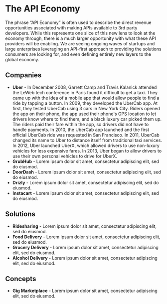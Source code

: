 # The API Economy
The phrase “API Economy” is often used to describe the direct revenue opportunities associated with making APIs available to 3rd party developers. While this represents one slice of this new lens to look at the economy through, there is a much larger opportunity with what these API providers will be enabling. We are seeing ongoing waves of startups and large enterprises leveraging an API-first approach to providing the solutions consumers are looking for, and even defining entirely new layers to the global economy.

## Companies

- **Uber** - In December 2008, Garrett Camp and Travis Kalanick attended the LeWeb tech conference in Paris found it difficult to get a taxi. They came up with the idea of a mobile app that would allow people to find a ride by tapping a button. In 2009, they developed the UberCab app. At first, they tested UberCab using 3 cars in New York City. Riders opened the app on their phone, the app used their phone's GPS location to let drivers know where to find them, and a black luxury car picked them up. The riders paid their fare within the app, so drivers did not have to handle payments. In 2010, the UberCab app launched and the first official UberCab ride was requested in San Francisco. In 2011, UberCab changed its name to Uber to distance itself from traditional taxi services. In 2012, Uber launched UberX, which allowed drivers to use non-luxury vehicles for less expensive fares. In 2013, Uber began to allow drivers to use their own personal vehicles to drive for UberX.
- **GrubHub** - Lorem ipsum dolor sit amet, consectetur adipiscing elit, sed do eiusmod.
- **DoorDash** - Lorem ipsum dolor sit amet, consectetur adipiscing elit, sed do eiusmod.
- **Drizly** - Lorem ipsum dolor sit amet, consectetur adipiscing elit, sed do eiusmod.
- **Instacart** - Lorem ipsum dolor sit amet, consectetur adipiscing elit, sed do eiusmod.

## Solutions

- **Ridesharing** - Lorem ipsum dolor sit amet, consectetur adipiscing elit, sed do eiusmod.
- **Food Delivery** - Lorem ipsum dolor sit amet, consectetur adipiscing elit, sed do eiusmod.
- **Grocery Delivery** - Lorem ipsum dolor sit amet, consectetur adipiscing elit, sed do eiusmod.
- **Alcohol Delivery** - Lorem ipsum dolor sit amet, consectetur adipiscing elit, sed do eiusmod.

## Concepts

- **Gig Marketplace** - Lorem ipsum dolor sit amet, consectetur adipiscing elit, sed do eiusmod.
